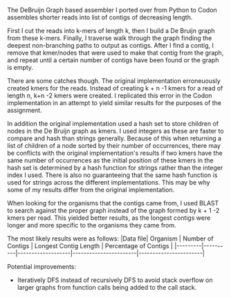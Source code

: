 The DeBruijn Graph based assembler I ported over from Python to Codon assembles shorter reads into list of contigs of decreasing length.

First I cut the reads into k-mers of length k, then I build a De Bruijn graph from these k-mers. Finally, I traverse walk through the graph finding the deepest non-branching paths to output as contigs. After I find a contig, I remove that kmer/nodes that were used to make that contig from the graph, and repeat until a certain number of contigs have been found or the graph is empty.

There are some catches though. The original implementation erroneuously created kmers for the reads. Instead of creating k + n -1 kmers for a read of length n, k+n -2 kmers were created. I replicated this error in the Codon implementation in an attempt to yield similar results for the purposes of the assignment.

In addition the original implementation used a hash set to store children of nodes in the De Bruijn graph as kmers. I used integers as these are faster to compare and hash than strings generally. Because of this when returning a list of children of a node sorted by their number of occurrences, there may be conflicts with the original implementation's results if two kmers have the same number of occurrences as the initial position of these kmers in the hash set is determined by a hash function for strings rather than the integer index I used. There is also no guaranteeing that the same hash function is used for strings across the different implementations. This may be why some of my results differ from the original implementation.

When looking for the organisms that the contigs came from, I used BLAST to search against the proper graph instead of the graph formed by k + 1 -2 kmers per read. This yielded better results, as the longest contigs were longer and more specific to the organisms they came from.

The most likely results were as follows:
|Data file| Organism | Number of Contigs | Longest Contig Length | Percentage of Contigs |
|---------|----------|-------------------|-----------------------|-----------------------|


Potential improvements:
* Iteratively DFS instead of recursively DFS to avoid stack overflow on larger graphs from function calls being added to the call stack. 

